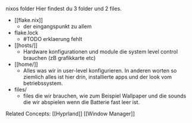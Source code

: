 
nixos folder
Hier findest du 3 folder und 2 files.

- [[flake.nix]]
	- der eingangspunkt zu allem
- flake.lock
	- #TODO erklaerung fehlt
- [[hosts/]]
	- Hardware konfigurationen und module die system level control brauchen (zB grafikkarte etc)
- [[home/]]
	- Alles was wir in user-level konfigurieren. In anderen worten so ziemlich alles ist hier drin, installierte apps und der look vom betriebssystem.
- files/
	- files die wir brauchen, wie zum Beispiel Wallpaper und die sounds die wir abspielen wenn die Batterie fast leer ist.



Related Concepts:
[[Hyprland]]
[[Window Manager]]